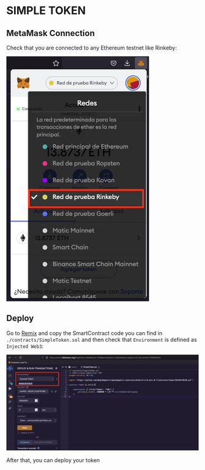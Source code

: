 # SIMPLE TOKEN

## MetaMask Connection

Check that you are connected to any Ethereum testnet like Rinkeby:

![0.Metamask-Rinkeby](./img/0.Metamask-Rinkeby.png)

## Deploy

Go to [Remix](https://remix.ethereum.org) and copy the SmartContract code you can find in `./contracts/SimpleToken.sol` and then check that `Environment` is defined as `Injected Web3`:

![1.remix](./img/1.remix.png)

After that, you can deploy your token